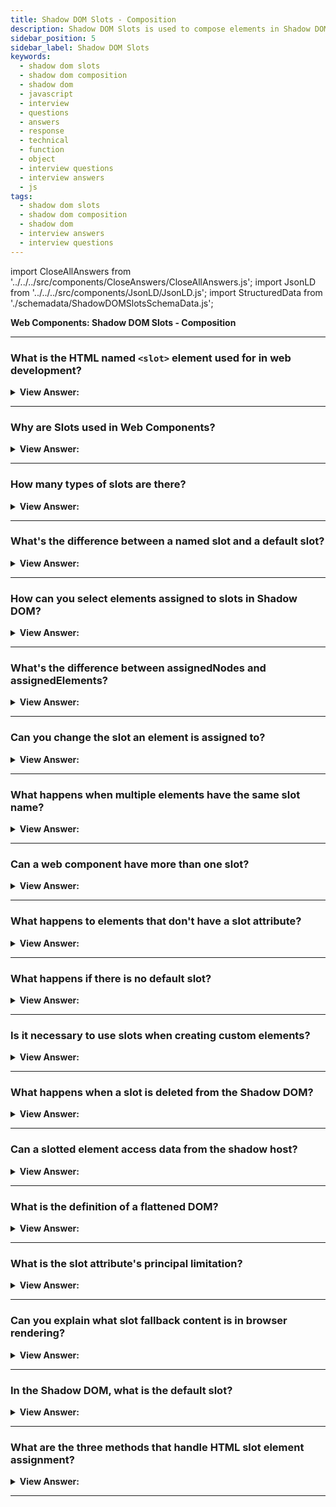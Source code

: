 ```yaml
---
title: Shadow DOM Slots - Composition
description: Shadow DOM Slots is used to compose elements in Shadow DOM. It is used to compose elements in Shadow DOM. JavaScript Frontend Phone Interview Questions
sidebar_position: 5
sidebar_label: Shadow DOM Slots
keywords:
  - shadow dom slots
  - shadow dom composition
  - shadow dom
  - javascript
  - interview
  - questions
  - answers
  - response
  - technical
  - function
  - object
  - interview questions
  - interview answers
  - js
tags:
  - shadow dom slots
  - shadow dom composition
  - shadow dom
  - interview answers
  - interview questions
---
```


import CloseAllAnswers from '../../../src/components/CloseAnswers/CloseAllAnswers.js';
import JsonLD from '../../../src/components/JsonLD/JsonLD.js';
import StructuredData from './schemadata/ShadowDOMSlotsSchemaData.js';

<JsonLD data={StructuredData} />

<head>
  <title>Shadow DOM Slots - Composition | HelloJavaScript.info</title>
</head>

**Web Components: Shadow DOM Slots - Composition**

<CloseAllAnswers />

---

### What is the HTML named `<slot>` element used for in web development?

<details>
  <summary><strong>View Answer:</strong></summary>
  <div>
  <div><strong>Interview Response:</strong> The HTML `&#60;slot&#62;` element is used in web development to create placeholder slots in web components where users can insert their own custom markup, enabling content composition.
    </div>
  </div>
</details>

---

### Why are Slots used in Web Components?

<details>
  <summary><strong>View Answer:</strong></summary>
  <div>
  <div><strong>Interview Response:</strong> Slots allow content composition by letting developers distribute child elements into predefined places in the template of a custom element.
  </div><br />
  </div>
</details>

---

### How many types of slots are there?

<details>
  <summary><strong>View Answer:</strong></summary>
  <div>
  <div><strong>Interview Response:</strong> There are two types of slots: named and default.
  </div><br />
  </div>
</details>

---

### What's the difference between a named slot and a default slot?

<details>
  <summary><strong>View Answer:</strong></summary>
  <div>
  <div><strong>Interview Response:</strong> Named slots are for specific content, while a default slot catches all unassigned or unspecified content.
  </div><br />
  </div>
</details>

---

### How can you select elements assigned to slots in Shadow DOM?

<details>
  <summary><strong>View Answer:</strong></summary>
  <div>
  <div><strong>Interview Response:</strong> We can use the assignedElements method of the Slot API to select elements assigned to slots in the Shadow DOM.
  </div><br />
  </div>
</details>

---

### What's the difference between assignedNodes and assignedElements?

<details>
  <summary><strong>View Answer:</strong></summary>
  <div>
  <div><strong>Interview Response:</strong> The assignedNodes method returns all assigned nodes, including text nodes, while the assignedElements method only returns element nodes.
  </div><br />
  </div>
</details>

---

### Can you change the slot an element is assigned to?

<details>
  <summary><strong>View Answer:</strong></summary>
  <div>
  <div><strong>Interview Response:</strong> Yes, by changing the slot attribute of an element.
  </div><br />
  </div>
</details>

---

### What happens when multiple elements have the same slot name?

<details>
  <summary><strong>View Answer:</strong></summary>
  <div>
  <div><strong>Interview Response:</strong> All elements with the same slot name will be inserted into the named slot in order.
  </div><br />
  </div>
</details>

---

### Can a web component have more than one slot?

<details>
  <summary><strong>View Answer:</strong></summary>
  <div>
  <div><strong>Interview Response:</strong> Yes, a web component can have multiple slots.
  </div><br />
  </div>
</details>

---

### What happens to elements that don't have a slot attribute?

<details>
  <summary><strong>View Answer:</strong></summary>
  <div>
  <div><strong>Interview Response:</strong> Elements without a slot attribute are assigned to the default slot.
  </div><br />
  </div>
</details>

---

### What happens if there is no default slot?

<details>
  <summary><strong>View Answer:</strong></summary>
  <div>
  <div><strong>Interview Response:</strong> If there's no default slot, elements without a slot attribute will not be displayed.
  </div><br />
  </div>
</details>

---

### Is it necessary to use slots when creating custom elements?

<details>
  <summary><strong>View Answer:</strong></summary>
  <div>
  <div><strong>Interview Response:</strong> No, but slots provide a flexible way to customize content in custom elements.
  </div><br />
  </div>
</details>

---

### What happens when a slot is deleted from the Shadow DOM?

<details>
  <summary><strong>View Answer:</strong></summary>
  <div>
  <div><strong>Interview Response:</strong> If a slot is removed, the assigned nodes are not displayed but still exist in the Light DOM.
  </div><br />
  </div>
</details>

---

### Can a slotted element access data from the shadow host?

<details>
  <summary><strong>View Answer:</strong></summary>
  <div>
  <div><strong>Interview Response:</strong> No, a slotted element operates in the light DOM and cannot directly access the shadow host's internal state.
  </div><br />
  </div>
</details>

---

### What is the definition of a flattened DOM?

<details>
  <summary><strong>View Answer:</strong></summary>
  <div>
  <div><strong>Interview Response:</strong> A flattened DOM refers to the resulting structure when shadow DOM's nodes and light DOM's slotted content are combined, creating a single tree that represents the rendered layout. The combination of the Light DOM and the shadow DOM is considered the flattened DOM result. The flattened DOM is viewable in the developer tools for inspection but unavailable in the source.
    </div>
  </div>
</details>

---

### What is the slot attribute's principal limitation?

<details>
  <summary><strong>View Answer:</strong></summary>
  <div>
  <div><strong>Interview Response:</strong> The slot="..." attribute is only valid for direct children of the shadow host. For nested elements, it gets ignored. If there are multiple elements in light DOM with the same slot name, they append into the slot.
    </div><br />
  <div><strong className="codeExample">Code Example:</strong><br /><br />

  <div></div>

```html
<!-- invalid slot, must be direct child of user-card -->
    <span slot="birthday">01.01.2001</span>
  </div>
</user-card>

<!-- The slots below are appended in order -->
<user-card>
  <span slot="username">John</span>
  <span slot="username">Smith</span>
</user-card>
```

  </div>
  </div>
</details>

---

### Can you explain what slot fallback content is in browser rendering?

<details>
  <summary><strong>View Answer:</strong></summary>
  <div>
  <div><strong>Interview Response:</strong> If we put something inside a &#8249;slot&#8250;, it becomes the fallback, “default” content. The browser shows it if there is no corresponding filler in light DOM. If the slot is in the shadow DOM it renders if there is no slot available in the light DOM.
    </div>
  </div>
</details>

---

### In the Shadow DOM, what is the default slot?

<details>
  <summary><strong>View Answer:</strong></summary>
  <div>
  <div><strong>Interview Response:</strong> In Shadow DOM, the default slot is the `&#8249;slot&#8250;` element without a `name` attribute, which catches all unassigned or unspecified content from the light DOM.
    </div><br />
  <div><strong className="codeExample">Code Example:</strong><br /><br />

  <div></div>

```html
<script>
  customElements.define(
    'user-card',
    class extends HTMLElement {
      connectedCallback() {
        this.attachShadow({ mode: 'open' });
        this.shadowRoot.innerHTML = `
    <div>Name:
      <slot name="username"></slot>
    </div>
    <div>Birthday:
      <slot name="birthday"></slot>
    </div>
    <fieldset>
      <legend>Other information</legend>
      <slot></slot>  first unnamed slot
    </fieldset>
    `;
      }
    }
  );
</script>

<user-card>
  <div>I like to swim.</div>
  <span slot="username">John Smith</span>
  <span slot="birthday">01.01.2001</span>
  <div>...And play volleyball too!</div>
</user-card>
```

  </div>
  </div>
</details>

---

### What are the three methods that handle HTML slot element assignment?

<details>
  <summary><strong>View Answer:</strong></summary>
  <div>
  <div><strong>Interview Response:</strong> The three methods handling HTML slot assignment are `slot.assignedNodes()`, `slot.assignedElements()`, and the `slotchange` event listener.
    </div><br />
  <div><strong>Technical Response:</strong> The HTML slot element has three main methods, including assignedSlot, assignedNodes, and assignedElements used to handle or assess element node assignment. The assignedSlot method returns the &#8249;slot&#8250; element that the node gets assigned. The assignedElements() method returns a sequence of the nodes assigned to this slot, and if the flatten option sets to true, the assigned nodes of any other slots are descendants of this slot. If no assigned nodes return, the slot's fallback content returns. The assignedSlot method returns an HTMLSlotElement representing the &#8249;slot&#8250; element the node is inserted in. These methods are useful when we need to show the slotted content and track it in JavaScript.
    </div><br />
  <div><strong className="codeExample">Code Example:</strong><br /><br />

  <div></div>

```html
<custom-menu id="menu">
  <span slot="title">Candy menu</span>
  <li slot="item">Lollipop</li>
  <li slot="item">Fruit Toast</li>
</custom-menu>

<script>
  customElements.define(
    'custom-menu',
    class extends HTMLElement {
      items = [];

      connectedCallback() {
        this.attachShadow({ mode: 'open' });
        this.shadowRoot.innerHTML = `<div class="menu">
      <slot name="title"></slot>
      <ul><slot name="item"></slot></ul>
    </div>`;

        // triggers when slot content changes
        this.shadowRoot.firstElementChild.addEventListener(
          'slotchange',
          (e) => {
            let slot = e.target;
            if (slot.name == 'item') {
              this.items = slot
                .assignedElements()
                .map((elem) => elem.textContent);
              alert('Items: ' + this.items);
            }
          }
        );
      }
    }
  );

  // items update after 1 second
  setTimeout(() => {
    menu.insertAdjacentHTML('beforeEnd', '<li slot="item">Cup Cake</li>');
  }, 1000);
</script>
```

  </div>
  </div>
</details>

---
